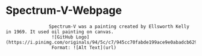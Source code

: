 <h1> Spectrum-V-Webpage</h1>

                    Spectrum-V was a painting created by Ellsworth Kelly in 1969. It used oil painting on canvas.
                     ![GitHub Logo](https://i.pinimg.com/originals/94/5c/c7/945cc70fabde199ace9e0abadcb62913.jpg)
                     Format: ![Alt Text](url)

